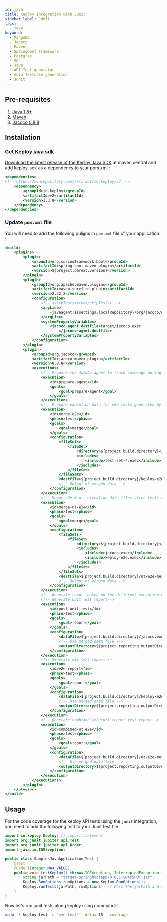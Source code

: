 ```yaml
---
id: java
title: Keploy Integration with Junit
sidebar_label: JUnit
tags:
  - java
keyword:
  - MongoDB
  - Jacoco
  - Maven
  - Springboot Framework
  - Postgres
  - SQL
  - Java
  - API Test generator
  - Auto Testcase generation
  - Junit
---
```


## Pre-requisites

1. [Java 1.8+](https://docs.spring.io/spring-boot/docs/current/reference/html/getting-started.html#getting-started.installing)
2. [Maven](https://maven.apache.org/)
3. [Jacoco 0.8.8](https://mvnrepository.com/artifact/org.jacoco/jacoco-maven-plugin/0.8.8)

## Installation

### Get Keploy java sdk

[Download the latest release of the Keploy Java SDK](https://central.sonatype.com/artifact/io.keploy/keploy-sdk?smo=true)
at maven central and add keploy-sdk as a dependency to your pom.xml :

```xml
<dependencies>
<!-- https://mvnrepository.com/artifact/io.keploy/v2 -->
    <dependency>
        <groupId>io.keploy</groupId>
        <artifactId>v2</artifactId>
        <version>1.3.8</version>
    </dependency>
</dependencies>
```

### Update `pom.xml` file

You will need to add the following puligns in `pom.xml` file of your application. :-

```xml
<build>
	<plugins>
		<plugin>
			<groupId>org.springframework.boot</groupId>
			<artifactId>spring-boot-maven-plugin</artifactId>
			<version>${project.parent.version}</version>
		</plugin>
		<plugin>
			<groupId>org.apache.maven.plugins</groupId>
			<artifactId>maven-surefire-plugin</artifactId>
			<version>2.22.2</version>
			<configuration>
				<!-- <skipTests>true</skipTests> -->
				<argLine>
                    -javaagent:${settings.localRepository}/org/jacoco/org.jacoco.agent/0.8.8/org.jacoco.agent-0.8.8-runtime.jar=destfile=target/jacoco.exec
                </argLine>
				<systemPropertyVariables>
					<jacoco-agent.destfile>target/jacoco.exec
                        </jacoco-agent.destfile>
				</systemPropertyVariables>
			</configuration>
		</plugin>
		<plugin>
			<groupId>org.jacoco</groupId>
			<artifactId>jacoco-maven-plugin</artifactId>
			<version>0.8.8</version>
			<executions>
				<!-- Prepare the JaCoCo agent to track coverage during tests -->
				<execution>
					<id>prepare-agent</id>
					<goals>
						<goal>prepare-agent</goal>
					</goals>
				</execution>
				<!-- Prepare execution data for e2e tests generated by keploy-->
				<execution>
					<id>merge-e2e</id>
					<phase>test</phase>
					<goals>
						<goal>merge</goal>
					</goals>
					<configuration>
						<fileSets>
							<fileSet>
								<directory>${project.build.directory}</directory>
								<includes>
									<include>test-set-*.exec</include>
								</includes>
							</fileSet>
						</fileSets>
						<destFile>${project.build.directory}/keploy-e2e.exec</destFile>
						<!-- Output of merged data -->
					</configuration>
				</execution>
				<!-- Merge e2e & u-t execution data files after tests are run -->
				<execution>
					<id>merge-ut-e2e</id>
					<phase>test</phase>
					<goals>
						<goal>merge</goal>
					</goals>
					<configuration>
						<fileSets>
							<fileSet>
								<directory>${project.build.directory}</directory>
								<includes>
									<include>jacoco.exec</include>
									<include>keploy-e2e.exec</include>
								</includes>
							</fileSet>
						</fileSets>
						<destFile>${project.build.directory}/ut-e2e-merged.exec</destFile>
						<!-- Output of merged data -->
					</configuration>
				</execution>
				<!-- Generate report based on the different execution data -->
				<!-- Generate unit test report-->
				<execution>
					<id>post-unit-test</id>
					<phase>test</phase>
					<goals>
						<goal>report</goal>
					</goals>
					<configuration>
						<dataFile>${project.build.directory}/jacoco.exec</dataFile>
						<!-- Use merged data file -->
						<outputDirectory>${project.reporting.outputDirectory}/ut</outputDirectory>
					</configuration>
				</execution>
				<!-- Generate e2e test report-->
				<execution>
					<id>e2e-report</id>
					<phase>test</phase>
					<goals>
						<goal>report</goal>
					</goals>
					<configuration>
						<dataFile>${project.build.directory}/keploy-e2e.exec</dataFile>
						<!-- Use merged data file -->
						<outputDirectory>${project.reporting.outputDirectory}/keployE2E</outputDirectory>
					</configuration>
				</execution>
				<!-- Generate combined (e2e+ut) report test report-->
				<execution>
					<id>combined-ut-e2e</id>
					<phase>test</phase>
					<goals>
						<goal>report</goal>
					</goals>
					<configuration>
						<dataFile>${project.build.directory}/ut-e2e-merged.exec</dataFile>
						<!-- Use merged data file -->
						<outputDirectory>${project.reporting.outputDirectory}/e2e-ut-aggregate</outputDirectory>
					</configuration>
				</execution>
			</executions>
		</plugin>
	</plugins>
</build>

```

## Usage

For the code coverage for the keploy API tests using the `junit` integration, you need to add the following test to your
Junit test file.

```java
import io.keploy.Keploy; // import statement
import org.junit.jupiter.api.Test;
import org.junit.jupiter.api.Order;
import java.io.IOException;

public class SamplesJavaApplication_Test {
    @Test
    @Order(Integer.MAX_VALUE)
    public void testKeploy() throws IOException, InterruptedException {
        String jarPath = "target/springbootapp-0.0.1-SNAPSHOT.jar";
        Keploy.RunOptions runOptions = new Keploy.RunOptions();
        Keploy.runTests(jarPath, runOptions); // Pass the jarPath and runOptions to the runTests method
    }
}

```

Now let's run junit tests along keploy using command:-

```bash
sudo -E keploy test -c "mvn test" --delay 15 --coverage
```
